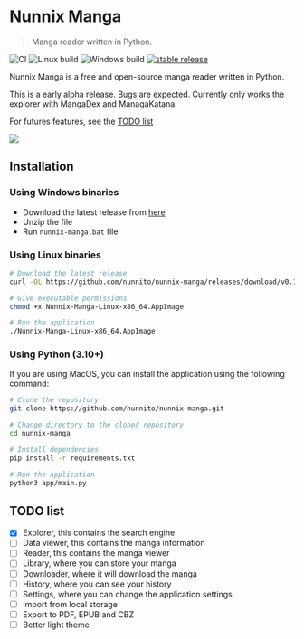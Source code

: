 # Nunnix Manga
> Manga reader written in Python.
 
![CI](https://github.com/nunnito/nunnix-manga/actions/workflows/python-lint-pytest.yml/badge.svg)
![Linux build](https://github.com/nunnito/nunnix-manga/actions/workflows/linux-build.yml/badge.svg)
![Windows build](https://github.com/nunnito/nunnix-manga/actions/workflows/windows-build.yml/badge.svg)
[![stable release](https://img.shields.io/github/v/release/nunnito/nunnix-manga?include_prereleases&label=download)](https://github.com/nunnito/nunnix-manga/releases)

Nunnix Manga is a free and open-source manga reader written in Python.

This is a early alpha release. Bugs are expected. Currently only works the explorer with MangaDex and ManagaKatana.

For futures features, see the [TODO list](#todo-list)


![](https://i.imgur.com/LaUypU3.jpg)


## Installation
### Using Windows binaries
- Download the latest release from [here](https://github.com/nunnito/nunnix-manga/releases/download/v0.1.0/Nunnix-Manga-Windows-x86_64.zip)
- Unzip the file
- Run `nunnix-manga.bat` file

### Using Linux binaries
```bash
# Download the latest release
curl -OL https://github.com/nunnito/nunnix-manga/releases/download/v0.1.0/Nunnix-Manga-Linux-x86_64.AppImage

# Give executable permissions
chmod +x Nunnix-Manga-Linux-x86_64.AppImage

# Run the application
./Nunnix-Manga-Linux-x86_64.AppImage
```

### Using Python (3.10+)
If you are using MacOS, you can install the application using the following command:
```bash
# Clone the repository
git clone https://github.com/nunnito/nunnix-manga.git

# Change directory to the cloned repository
cd nunnix-manga

# Install dependencies
pip install -r requirements.txt

# Run the application
python3 app/main.py
```

## TODO list
- [x] Explorer, this contains the search engine
- [ ] Data viewer, this contains the manga information
- [ ] Reader, this contains the manga viewer
- [ ] Library, where you can store your manga
- [ ] Downloader, where it will download the manga
- [ ] History, where you can see your history
- [ ] Settings, where you can change the application settings
- [ ] Import from local storage
- [ ] Export to PDF, EPUB and CBZ
- [ ] Better light theme
